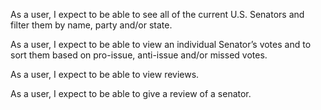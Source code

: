 As a user, I expect to be able to see all of the current U.S. Senators and filter them by name, party and/or state.

As a user, I expect to be able to view an individual Senator’s votes and to sort them based on pro-issue, anti-issue and/or missed votes.

As a user, I expect to be able to view reviews.

As a user, I expect to be able to give a review of a senator.
